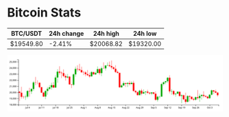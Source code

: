 # Bitcoin Stats

BTC/USDT|24h change|24h high|24h low|
|---|---|---|---|
|$19549.80|-2.41%|$20068.82|$19320.00|

<img src="./chart.svg">
